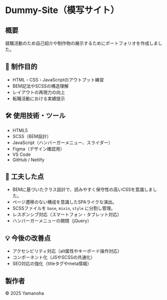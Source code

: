# Dummy-Site（模写サイト）

## 概要
就職活動のため自己紹介や制作物の展示するためにポートフォリオを作成しました。

## 🎯 制作目的
- HTML・CSS・JavaScriptのアウトプット練習
- BEM記法やSCSSの構造理解
- レイアウトの再現力の向上
- 転職活動における実績提示

## 🛠 使用技術・ツール
- HTML5
- SCSS（BEM設計）
- JavaScript（ハンバーガーメニュー、スライダー）
- Figma（デザイン確認用）
- VS Code
- GitHub / Netlify

## 🧩 工夫した点
- BEMに基づいたクラス設計で、読みやすく保守性の高いCSSを意識しました。
- ページ遷移のない構成を意識したSPAライクな演出。
- SCSSファイルを `base`, `mixin`, `style` に分割し管理。
- レスポンシブ対応（スマートフォン・タブレット対応）
- ハンバーガーメニューの開閉（jQuery）

## 💡 今後の改善点
- アクセシビリティ対応（alt属性やキーボード操作対応）
- コンポーネント化（JSやSCSSの共通化）
- SEO対応の強化（titleタグやmeta情報）

## 製作者
© 2025 Yamanoha

